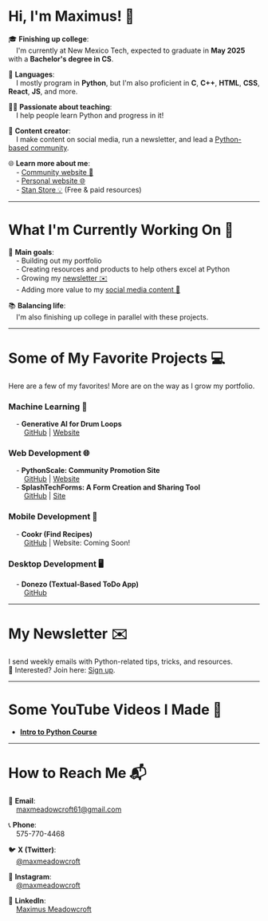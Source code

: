 # Hi, I'm Maximus! 👋  

🎓 **Finishing up college**:  
&nbsp;&nbsp;&nbsp;&nbsp;I'm currently at New Mexico Tech, expected to graduate in **May 2025** with a **Bachelor's degree in CS**.  

🐍 **Languages**:  
&nbsp;&nbsp;&nbsp;&nbsp;I mostly program in **Python**, but I'm also proficient in **C**, **C++**, **HTML**, **CSS**, **React**, **JS**, and more.  

🧑‍🏫 **Passionate about teaching**:  
&nbsp;&nbsp;&nbsp;&nbsp;I help people learn Python and progress in it!  

📱 **Content creator**:  
&nbsp;&nbsp;&nbsp;&nbsp;I make content on social media, run a newsletter, and lead a [Python-based community](https://skool.com/coder).  

🌐 **Learn more about me**:  
&nbsp;&nbsp;&nbsp;&nbsp;- [Community website 🌟](https://www.pythonscale.com)  
&nbsp;&nbsp;&nbsp;&nbsp;- [Personal website 🌐](https://www.maxmeadowcroft.com)  
&nbsp;&nbsp;&nbsp;&nbsp;- [Stan Store 💡](https://stan.store/maximusmeadowcroft) (Free & paid resources)  

---

# What I'm Currently Working On 🚀  

🎯 **Main goals**:  
&nbsp;&nbsp;&nbsp;&nbsp;- Building out my portfolio  
&nbsp;&nbsp;&nbsp;&nbsp;- Creating resources and products to help others excel at Python  
&nbsp;&nbsp;&nbsp;&nbsp;- Growing my [newsletter ✉️](https://pythonscale.us9.list-manage.com/subscribe?u=367340ff751e325b3d1718885&id=00e3d88cde)  
&nbsp;&nbsp;&nbsp;&nbsp;- Adding more value to my [social media content 🎥](https://www.instagram.com/maxmeadowcroft/)  

📚 **Balancing life**:  
&nbsp;&nbsp;&nbsp;&nbsp;I'm also finishing up college in parallel with these projects.  

---

# Some of My Favorite Projects 💻  

Here are a few of my favorites! More are on the way as I grow my portfolio.  

### Machine Learning 🤖  
&nbsp;&nbsp;&nbsp;&nbsp;- **Generative AI for Drum Loops**  
&nbsp;&nbsp;&nbsp;&nbsp;&nbsp;&nbsp;&nbsp;&nbsp;[GitHub](https://github.com/maxmeadowcroft/gen_ai_drum_generator) | [Website](https://drumgenai.streamlit.app)  

### Web Development 🌐  
&nbsp;&nbsp;&nbsp;&nbsp;- **PythonScale: Community Promotion Site**  
&nbsp;&nbsp;&nbsp;&nbsp;&nbsp;&nbsp;&nbsp;&nbsp;[GitHub](https://github.com/maxmeadowcroft/PDC_website) | [Website](https://www.pythonscale.com)  
&nbsp;&nbsp;&nbsp;&nbsp;- **SplashTechForms: A Form Creation and Sharing Tool**  
&nbsp;&nbsp;&nbsp;&nbsp;&nbsp;&nbsp;&nbsp;&nbsp;[GitHub](https://github.com/maxmeadowcroft/SplashTechForms) | [Site](https://www.splashtechforms.com)  

### Mobile Development 📱  
&nbsp;&nbsp;&nbsp;&nbsp;- **Cookr (Find Recipes)**  
&nbsp;&nbsp;&nbsp;&nbsp;&nbsp;&nbsp;&nbsp;&nbsp;[GitHub](https://github.com/maxmeadowcroft/Cookr) | Website: Coming Soon!  

### Desktop Development 🖥️  
&nbsp;&nbsp;&nbsp;&nbsp;- **Donezo (Textual-Based ToDo App)**  
&nbsp;&nbsp;&nbsp;&nbsp;&nbsp;&nbsp;&nbsp;&nbsp;[GitHub](https://github.com/maxmeadowcroft/Donezo)  

---

# My Newsletter ✉️  

I send weekly emails with Python-related tips, tricks, and resources.  
📩 Interested? Join here: [Sign up](https://pythonscale.us9.list-manage.com/subscribe?u=367340ff751e325b3d1718885&id=00e3d88cde).  

---

# Some YouTube Videos I Made 🎥  

- **[Intro to Python Course](https://www.youtube.com/watch?v=kRwhdFWkz2Q&list=PLHmGz7IUtKVilbjHQuiTfuqpfoGt1oCbp&index=14)**  

---

# How to Reach Me 📬  

📧 **Email**:  
&nbsp;&nbsp;&nbsp;&nbsp;maxmeadowcroft61@gmail.com  

📞 **Phone**:  
&nbsp;&nbsp;&nbsp;&nbsp;575-770-4468  

🐦 **X (Twitter)**:  
&nbsp;&nbsp;&nbsp;&nbsp;[@maxmeadowcroft](https://x.com/maxmeadowcroft)  

📸 **Instagram**:  
&nbsp;&nbsp;&nbsp;&nbsp;[@maxmeadowcroft](https://www.instagram.com/maxmeadowcroft/)  

💼 **LinkedIn**:  
&nbsp;&nbsp;&nbsp;&nbsp;[Maximus Meadowcroft](https://www.linkedin.com/in/maximus-meadowcroft/)  
